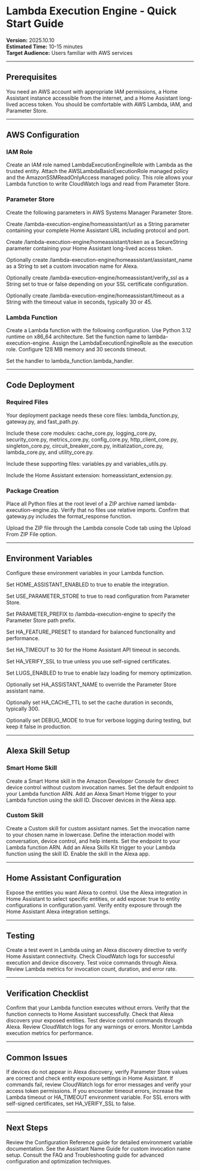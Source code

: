 # Lambda Execution Engine - Quick Start Guide

**Version:** 2025.10.10  
**Estimated Time:** 10-15 minutes  
**Target Audience:** Users familiar with AWS services

---

## Prerequisites

You need an AWS account with appropriate IAM permissions, a Home Assistant instance accessible from the internet, and a Home Assistant long-lived access token. You should be comfortable with AWS Lambda, IAM, and Parameter Store.

---

## AWS Configuration

### IAM Role

Create an IAM role named LambdaExecutionEngineRole with Lambda as the trusted entity. Attach the AWSLambdaBasicExecutionRole managed policy and the AmazonSSMReadOnlyAccess managed policy. This role allows your Lambda function to write CloudWatch logs and read from Parameter Store.

### Parameter Store

Create the following parameters in AWS Systems Manager Parameter Store.

Create /lambda-execution-engine/homeassistant/url as a String parameter containing your complete Home Assistant URL including protocol and port.

Create /lambda-execution-engine/homeassistant/token as a SecureString parameter containing your Home Assistant long-lived access token.

Optionally create /lambda-execution-engine/homeassistant/assistant_name as a String to set a custom invocation name for Alexa.

Optionally create /lambda-execution-engine/homeassistant/verify_ssl as a String set to true or false depending on your SSL certificate configuration.

Optionally create /lambda-execution-engine/homeassistant/timeout as a String with the timeout value in seconds, typically 30 or 45.

### Lambda Function

Create a Lambda function with the following configuration. Use Python 3.12 runtime on x86_64 architecture. Set the function name to lambda-execution-engine. Assign the LambdaExecutionEngineRole as the execution role. Configure 128 MB memory and 30 seconds timeout.

Set the handler to lambda_function.lambda_handler.

---

## Code Deployment

### Required Files

Your deployment package needs these core files: lambda_function.py, gateway.py, and fast_path.py.

Include these core modules: cache_core.py, logging_core.py, security_core.py, metrics_core.py, config_core.py, http_client_core.py, singleton_core.py, circuit_breaker_core.py, initialization_core.py, lambda_core.py, and utility_core.py.

Include these supporting files: variables.py and variables_utils.py.

Include the Home Assistant extension: homeassistant_extension.py.

### Package Creation

Place all Python files at the root level of a ZIP archive named lambda-execution-engine.zip. Verify that no files use relative imports. Confirm that gateway.py includes the format_response function.

Upload the ZIP file through the Lambda console Code tab using the Upload From ZIP File option.

---

## Environment Variables

Configure these environment variables in your Lambda function.

Set HOME_ASSISTANT_ENABLED to true to enable the integration.

Set USE_PARAMETER_STORE to true to read configuration from Parameter Store.

Set PARAMETER_PREFIX to /lambda-execution-engine to specify the Parameter Store path prefix.

Set HA_FEATURE_PRESET to standard for balanced functionality and performance.

Set HA_TIMEOUT to 30 for the Home Assistant API timeout in seconds.

Set HA_VERIFY_SSL to true unless you use self-signed certificates.

Set LUGS_ENABLED to true to enable lazy loading for memory optimization.

Optionally set HA_ASSISTANT_NAME to override the Parameter Store assistant name.

Optionally set HA_CACHE_TTL to set the cache duration in seconds, typically 300.

Optionally set DEBUG_MODE to true for verbose logging during testing, but keep it false in production.

---

## Alexa Skill Setup

### Smart Home Skill

Create a Smart Home skill in the Amazon Developer Console for direct device control without custom invocation names. Set the default endpoint to your Lambda function ARN. Add an Alexa Smart Home trigger to your Lambda function using the skill ID. Discover devices in the Alexa app.

### Custom Skill

Create a Custom skill for custom assistant names. Set the invocation name to your chosen name in lowercase. Define the interaction model with conversation, device control, and help intents. Set the endpoint to your Lambda function ARN. Add an Alexa Skills Kit trigger to your Lambda function using the skill ID. Enable the skill in the Alexa app.

---

## Home Assistant Configuration

Expose the entities you want Alexa to control. Use the Alexa integration in Home Assistant to select specific entities, or add expose: true to entity configurations in configuration.yaml. Verify entity exposure through the Home Assistant Alexa integration settings.

---

## Testing

Create a test event in Lambda using an Alexa discovery directive to verify Home Assistant connectivity. Check CloudWatch logs for successful execution and device discovery. Test voice commands through Alexa. Review Lambda metrics for invocation count, duration, and error rate.

---

## Verification Checklist

Confirm that your Lambda function executes without errors. Verify that the function connects to Home Assistant successfully. Check that Alexa discovers your exposed entities. Test device control commands through Alexa. Review CloudWatch logs for any warnings or errors. Monitor Lambda execution metrics for performance.

---

## Common Issues

If devices do not appear in Alexa discovery, verify Parameter Store values are correct and check entity exposure settings in Home Assistant. If commands fail, review CloudWatch logs for error messages and verify your access token permissions. If you encounter timeout errors, increase the Lambda timeout or HA_TIMEOUT environment variable. For SSL errors with self-signed certificates, set HA_VERIFY_SSL to false.

---

## Next Steps

Review the Configuration Reference guide for detailed environment variable documentation. See the Assistant Name Guide for custom invocation name setup. Consult the FAQ and Troubleshooting guide for advanced configuration and optimization techniques.
